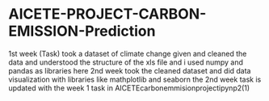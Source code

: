 # AICETE-PROJECT-CARBON-EMISSION-Prediction
1st week (Task)
took a dataset of climate change given and cleaned the data and understood the structure of the xls file and i used numpy and pandas as libraries here
2nd week
took the cleaned dataset and did data visualization  with libraries like mathplotlib and seaborn
the 2nd week task is updated with the week 1 task in AICETEcarbonemmisionprojectipynp2(1)
